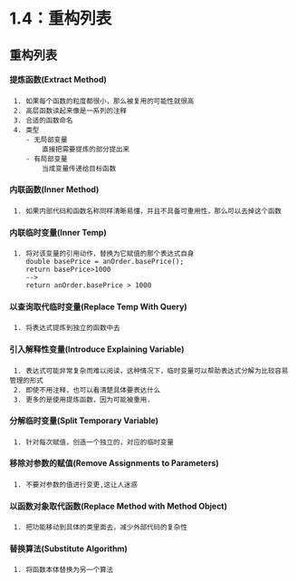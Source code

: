 # 1.4：重构列表

## 重构列表

#### 提炼函数(Extract Method)   

```
 1. 如果每个函数的粒度都很小，那么被复用的可能性就很高
 2. 高层函数读起来像是一系列的注释
 3. 合适的函数命名
 4. 类型
    - 无局部变量
        直接把需要提炼的部分提出来
    - 有局部变量
        当成变量传递给目标函数
```

#### 内联函数(Inner Method)

```
 1. 如果内部代码和函数名称同样清晰易懂，并且不具备可重用性，那么可以去掉这个函数   
```

#### 内联临时变量(Inner Temp)

```
 1. 将对该变量的引用动作，替换为它赋值的那个表达式自身 
    double basePrice = anOrder.basePrice();
    return basePrice>1000
    -->
    return anOrder.basePrice > 1000
```

#### 以查询取代临时变量(Replace Temp With Query)   

```
 1. 将表达式提炼到独立的函数中去      
```

#### 引入解释性变量(Introduce Explaining Variable)

```
 1. 表达式可能非常复杂而难以阅读，这种情况下，临时变量可以帮助表达式分解为比较容易管理的形式
 2. 即使不用注释，也可以看清楚具体要表达什么
 3. 更多的是使用提炼函数，因为可能被重用.
```

#### 分解临时变量(Split Temporary Variable)

```
 1. 针对每次赋值，创造一个独立的，对应的临时变量
```

#### 移除对参数的赋值(Remove Assignments to Parameters)      

```
 1. 不要对参数的值进行变更,这让人迷惑   
```

#### 以函数对象取代函数(Replace Method with Method Object)       

```
 1. 把功能移动到具体的类里面去，减少外部代码的复杂性         
```

#### 替换算法(Substitute Algorithm)

```
 1. 将函数本体替换为另一个算法
```